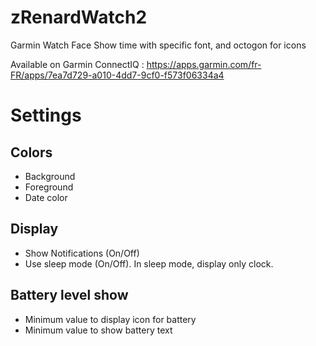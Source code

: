 # zRenardWatch2
Garmin Watch Face
Show time with specific font, and octogon for icons

Available on Garmin ConnectIQ : https://apps.garmin.com/fr-FR/apps/7ea7d729-a010-4dd7-9cf0-f573f06334a4
# Settings

## Colors
* Background
* Foreground
* Date color

## Display
* Show Notifications (On/Off)
* Use sleep mode (On/Off). In sleep mode, display only clock.

## Battery level show
* Minimum value to display icon for battery
* Minimum value to show battery text
